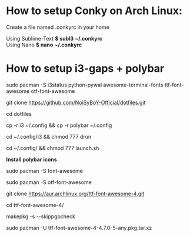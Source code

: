 # How to setup Conky on Arch Linux:

Create a file named .conkyrc in your home


Using Sublime-Text <b>$ subl3 ~/.conkyrc</b>
<br>
Using Nano <b>$ nano ~/.conkyrc</b>


# How to setup i3-gaps + polybar

sudo pacman -S i3status python-pywal awesome-terminal-fonts ttf-font-awesome otf-font-awesome

git clone https://github.com/NoiSyBoY-Official/dotfiles.git

cd dotfiles

cp -r i3 ~/.config && cp -r polybar ~/.config

cd ~/.config/i3 && chmod 777 drun

cd ~/.config/ && chmod 777 launch.sh

<b>Install polybar icons</b>

sudo pacman -S font-awesome

sudo pacman -S otf-font-awesome

git clone https://aur.archlinux.org/ttf-font-awesome-4.git

cd ttf-font-awesome-4/

makepkg -s --skippgpcheck

sudo pacman -U ttf-font-awesome-4-4.7.0-5-any.pkg.tar.xz 
